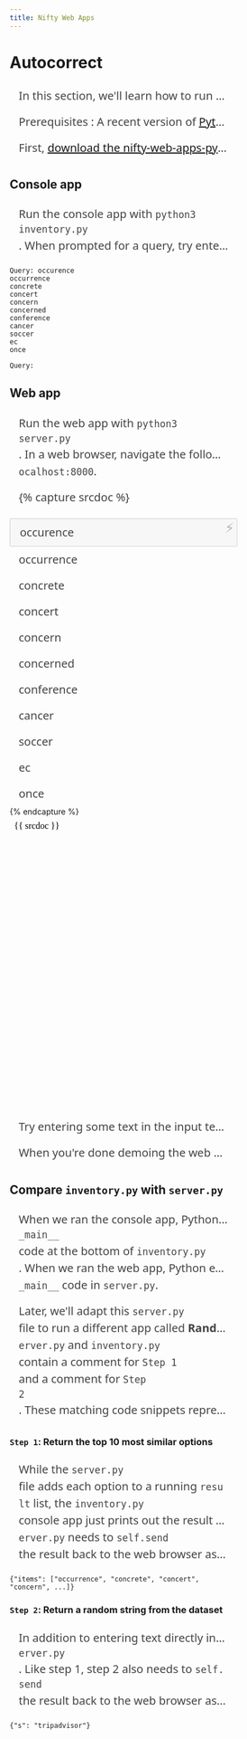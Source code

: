 ```yaml
---
title: Nifty Web Apps
---
```


# Autocorrect

In this section, we'll learn how to run two versions of an autocorrect app called **Letter Inventory**: a console-based version and a web-based version. We won't be writing any code for this demo!

Prerequisites
: A recent version of [Python 3](https://www.python.org/). We used Python 3.8.5.

First, [download the nifty-web-apps-python repository](https://github.com/kevinlin1/nifty-web-apps-python/archive/master.zip). Unzip the contents.

## Console app

Run the console app with `python3 inventory.py`. When prompted for a query, try entering any word such as "occurence". If everything goes well, you should see the following output appear.

```
Query: occurence
occurrence
concrete
concert
concern
concerned
conference
cancer
soccer
ec
once

Query:
```

## Web app

Run the web app with `python3 server.py`. In a web browser, navigate the following address: `localhost:8000`.

{% capture srcdoc %}
<!DOCTYPE html>
<html>
<head>
  <style>
    * {
        box-sizing: border-box;
    }
    *:focus {
        outline: 0;
    }
    form {
        position: relative;
    }
    button {
        background: none;
        border: none;
        font-size: 1.5rem;
        position: absolute;
        right: 0;
        top: 0.5em;
    }
    p, input {
        color: #444;
        font-family: system-ui, -apple-system, BlinkMacSystemFont, "Segoe UI", Roboto, "Helvetica Neue", Arial, sans-serif;
        font-size: 1.25rem;
        line-height: 1.5;
        margin: 0;
        overflow: hidden;
        padding: 0.5rem 1rem;
        text-overflow: ellipsis;
        user-select: none;
        white-space: nowrap;
        width: 100%;
    }
  </style>
</head>
<body>
  <form>
    <button disabled>⚡</button>
  </form>
  <input type="text" value="occurence" disabled>
  <div>
    <p>occurrence</p>
    <p>concrete</p>
    <p>concert</p>
    <p>concern</p>
    <p>concerned</p>
    <p>conference</p>
    <p>cancer</p>
    <p>soccer</p>
    <p>ec</p>
    <p>once</p>
  </div>
</body>
</html>
{% endcapture %}
<iframe srcdoc='{{ srcdoc }}' style='border: none; height: 526px; max-width: 600px; width: 100%;'></iframe>

Try entering some text in the input text field and see how the app responds. Then, try clicking on the ⚡ (lightning bolt) icon and see what happens.

When you're done demoing the web app, stop the Python terminal process with <kbd>Ctrl+C</kbd>.

## Compare `inventory.py` with `server.py`

When we ran the console app, Python executed the `__main__` code at the bottom of `inventory.py`. When we ran the web app, Python executed the `__main__` code in `server.py`.

Later, we'll adapt this `server.py` file to run a different app called **Random Sentence Generator**. To help make the connections between the console app and the web app, notice how we've marked up matching code snippets: both `server.py` and `inventory.py` contain a comment for `Step 1` and a comment for `Step 2`. These matching code snippets represent the logic that we'll need to change for each assignment.

### `Step 1`: Return the top 10 most similar options

While the `server.py` file adds each option to a running `result` list, the `inventory.py` console app just prints out the result to the screen. This difference is important. `server.py` needs to `self.send` the result back to the web browser as a **JSON string**:

```
{"items": ["occurrence", "concrete", "concert", "concern", ...]}
```

### `Step 2`: Return a random string from the dataset

In addition to entering text directly into the input box, the user can also touch the ⚡ (lightning bolt) icon to randomly fill the input box with a word from the dataset. This is feature is only present in the web app `server.py`. Like step 1, step 2 also needs to `self.send` the result back to the web browser as a JSON string:

```
{"s": "tripadvisor"}
```
